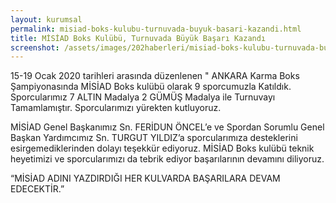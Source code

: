 ```yaml
---
layout: kurumsal
permalink: misiad-boks-kulubu-turnuvada-buyuk-basari-kazandi.html
title: MİSİAD Boks Kulübü, Turnuvada Büyük Başarı Kazandı
screenshot: /assets/images/202haberleri/misiad-boks-kulubu-turnuvada-buyuk-basari-kazandi.jpg
---
```

15-19 Ocak 2020 tarihleri arasında düzenlenen " ANKARA Karma Boks Şampiyonasında MİSİAD Boks kulübü olarak 9 sporcumuzla Katıldık. Sporcularımız 7 ALTIN Madalya 2 GÜMÜŞ Madalya ile Turnuvayı Tamamlamıştır. Sporcularımızı yürekten kutluyoruz.

MİSİAD Genel Başkanımız Sn. FERİDUN ÖNCEL’e ve Spordan Sorumlu Genel Başkan Yardımcımız Sn. TURGUT YILDIZ’a sporcularımıza desteklerini esirgemediklerinden dolayı teşekkür ediyoruz. MİSİAD Boks kulübü teknik heyetimizi ve sporcularımızı da tebrik ediyor başarılarının devamını diliyoruz.

“MİSİAD ADINI YAZDIRDIĞI HER KULVARDA BAŞARILARA DEVAM EDECEKTİR.”